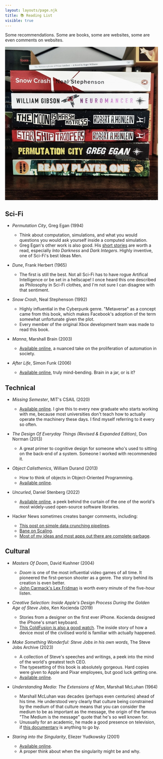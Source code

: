 ```yaml
---
layout: layouts/page.njk
title: 📚 Reading List
visible: true
---
```


Some recommendations. Some are books, some are websites, some are even comments
on websites.

<img src="/img/scifi-1.webp" alt="Books"/>

## Sci-Fi

* *Permutation City*, Greg Egan (1994)
    - Think about computation, simulations, and what you would questions you would
        ask yourself inside a computed simulation.
    - Greg Egan's other work is also good. His [short
        stories](https://www.gregegan.net/BIBLIOGRAPHY/Online.html) are worth a read,
        especially *Into Darkness* and *Dark Integers*. Highly inventive, one of
        Sci-Fi's best Ideas Men.

* *Dune*, Frank Herbert (1965)
    - The first is still the best. Not all Sci-Fi has to have rogue Artifical
        Intelligence or be set in a hellscape! I once heard this one described
        as Philosophy in Sci-Fi clothes, and I'm not sure I can disagree with
        that sentiment.

* *Snow Crash*, Neal Stephenson (1992)
    - Highly influential in the Cyberpunk genre. "Metaverse" as a concept came
        from this book, which makes Facebook's adoption of the term somewhat
        unfortunate given the plot.
    - Every member of the original Xbox development team was made to read this
        book.

* *Manna*, Marshall Brain (2003)
    - [Available online](https://marshallbrain.com/manna1), a nuanced take on
        the proliferation of automation in society.

* *After Life*, Simon Funk (2006)
    - [Available online](https://sifter.org/~simon/AfterLife/index.html), truly
        mind-bending. Brain in a jar, or is it?

## Technical

* *Missing Semester*, MIT's CSAIL (2020)
    - [Available online](https://missing.csail.mit.edu/). I give this to every
        new graduate who starts working with me, because most universities don't
        teach how to actually operate the machinery these days. I find myself
        referring to it every so often.

* *The Design Of Everyday Things (Revised & Expanded Edition)*, Don Norman (2013)
    - A great primer to cognitive design for someone who's used to sitting
        on the back-end of a system. Someone I worked with recommended it.

* *Object Calisthenics*, William Durand (2013)
    - How to think of objects in Object-Oriented Programming.
    - [Available
        online](https://williamdurand.fr/2013/06/03/object-calisthenics/).

* *Uncurled*, Daniel Stenberg (2022)
    - [Available online](https://un.curl.dev/), a peek behind the curtain of the
        one of the world's most widely-used open-source software libraries.

* Hacker News sometimes creates banger comments, including:
    - [This post on simple data crunching
        pipelines](https://news.ycombinator.com/item?id=18896204).
    - [Bane on Scaling](https://news.ycombinator.com/item?id=8902739).
    - [Most of my ideas and most apps out there are complete
        garbage](https://news.ycombinator.com/item?id=24397272).

## Cultural

* *Masters Of Doom*, David Kushner (2004)
    - *Doom* is one of the most influential video games of all time. It
        pioneered the first-person shooter as a genre. The story behind its
        creation is even better.
    - [John Carmack's Lex Fridman](https://www.youtube.com/watch?v=I845O57ZSy4)
        is worth every minute of the five-hour listen.

* *Creative Selection: Inside Apple's Design Process During the Golden Age of
    Steve Jobs*, Ken Kocienda (2019)
    - Stories from a designer on the first ever iPhone. Kocienda designed the
        iPhone's smart keyboard.
    - [This ColdFusion is also a good
        watch](https://www.youtube.com/watch?v=24O00Jz8R04). The inside story of
        how a device most of the civilised world is familiar with actually
        happened.

* *Make Something Wonderful: Steve Jobs in his own words*, The Steve Jobs
    Archive (2023)
    - A collection of Steve's speeches and writings, a peek into the mind of the
        world's greatest tech CEO.
    - The typesetting of this book is absolutely gorgeous. Hard copies were
        given to Apple and Pixar employees, but good luck getting one.
    - [Available online](https://stevejobsarchive.com/book).

* *Understanding Media: The Extensions of Man*, Marshall McLuhan (1964)
    - Marshall McLuhan was decades (perhaps even centuries) ahead of his time.
        He understood very clearly that culture being constrained by the
        medium of that culture means that you can consider the medium to be as
        important as the message, the origin of the famous "The Medium is the
        message" quote that he's so well known for.
    - Unusually for an academic, he made a good presence on television, if
        [this documentary](https://www.youtube.com/watch?v=cFwVCHkL-JU) is
        anything to go by.

* *Staring into the Singularity*, Eliezer Yudkowsky (2001)
    - [Available
        online](https://web.archive.org/web/20070613184827/http://yudkowsky.net/singularity.html).
    - A proper think about when the singularity might be and why.

